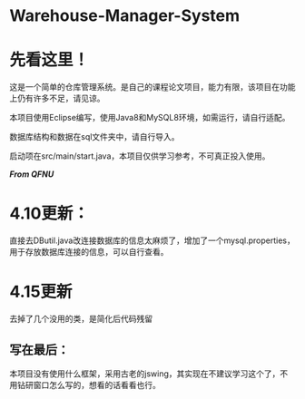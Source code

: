 # Warehouse-Manager-System
# 先看这里！
这是一个简单的仓库管理系统。是自己的课程论文项目，能力有限，该项目在功能上仍有许多不足，请见谅。

本项目使用Eclipse编写，使用Java8和MySQL8环境，如需运行，请自行适配。

数据库结构和数据在sql文件夹中，请自行导入。

启动项在src/main/start.java，本项目仅供学习参考，不可真正投入使用。

***From QFNU***
# 4.10更新：
直接去DButil.java改连接数据库的信息太麻烦了，增加了一个mysql.properties，用于存放数据库连接的信息，可以自行查看。
# 4.15更新
去掉了几个没用的类，是简化后代码残留

## 写在最后：
本项目没有使用什么框架，采用古老的jswing，其实现在不建议学习这个了，不用钻研窗口怎么写的，想看的话看看也行。
